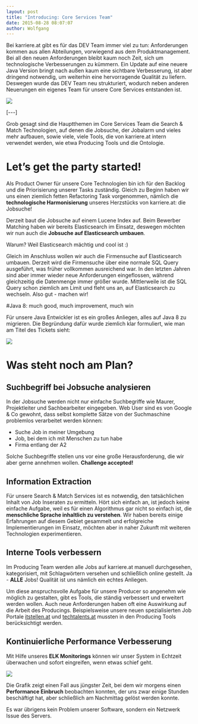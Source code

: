 ```yaml
---
layout: post
title: "Introducing: Core Services Team"
date: 2015-08-28 08:07:07
author: Wolfgang
---
```

Bei karriere.at gibt es für das DEV Team immer viel zu tun: Anforderungen kommen aus allen Abteilungen, vorwiegend aus dem Produktmanagement. Bei all den neuen Anforderungen bleibt kaum noch Zeit, sich um technologische Verbesserungen zu kümmern. Ein Update auf eine neuere Java Version bringt nach außen kaum eine sichtbare Verbesserung, ist aber dringend notwendig, um weiterhin eine hervorragende Qualität zu liefern. Deswegen wurde das DEV Team neu strukturiert, wodurch neben anderen Neuerungen ein eigenes Team für unsere Core Services entstanden ist.

![](//kcdn.at/dev-blog/images/introducing-core-services-team/dev_team.png)

[---]

Grob gesagt sind die Hauptthemen im Core Services Team die Search & Match Technologien, auf denen die Jobsuche, der Jobalarm und vieles mehr aufbauen, sowie viele, viele Tools, die von karriere.at intern verwendet werden, wie etwa Producing Tools und die Ontologie.

# Let’s get the party started!

Als Product Owner für unsere Core Technologien bin ich für den Backlog und die Priorisierung unserer Tasks zuständig. Gleich zu Beginn haben wir uns einen ziemlich fetten Refactoring Task vorgenommen, nämlich die **technologische Harmonisierung** unseres Herzstücks von karriere.at: die Jobsuche!

Derzeit baut die Jobsuche auf einem Lucene Index auf. Beim Bewerber Matching haben wir bereits Elasticsearch im Einsatz, deswegen möchten wir nun auch die **Jobsuche auf Elasticsearch umbauen**.

Warum? Weil Elasticsearch mächtig und cool ist :)

Gleich im Anschluss wollen wir auch die Firmensuche auf Elasticsearch umbauen. Derzeit wird die Firmensuche über eine normale SQL Query ausgeführt, was früher vollkommen ausreichend war. In den letzten Jahren sind aber immer wieder neue Anforderungen eingeflossen, während gleichzeitig die Datenmenge immer größer wurde. Mittlerweile ist die SQL Query schon ziemlich am Limit und fleht uns an, auf Elasticsearch zu wechseln. Also gut - machen wir!

#Java 8: much good, much improvement, much win

Für unsere Java Entwickler ist es ein großes Anliegen, alles auf Java 8 zu migrieren. Die Begründung dafür wurde ziemlich klar formuliert, wie man am Titel des Tickets sieht:

![](//kcdn.at/dev-blog/images/introducing-core-services-team/java8.png)

# Was steht noch am Plan?

## Suchbegriff bei Jobsuche analysieren
In der Jobsuche werden nicht nur einfache Suchbegriffe wie Maurer, Projektleiter und Sachbearbeiter eingegeben. Web User sind es von Google & Co gewohnt, dass selbst komplette Sätze von der Suchmaschine problemlos verarbeitet werden können:

* Suche Job in meiner Umgebung
* Job, bei dem ich mit Menschen zu tun habe
* Firma entlang der A2

Solche Suchbegriffe stellen uns vor eine große Herausforderung, die wir aber gerne annehmen wollen. **Challenge accepted!**

## Information Extraction
Für unsere Search & Match Services ist es notwendig, den tatsächlichen Inhalt von Job Inseraten zu ermitteln. Hört sich einfach an, ist jedoch keine einfache Aufgabe, weil es für einen Algorithmus gar nicht so einfach ist, die **menschliche Sprache inhaltlich zu verstehen**. Wir haben bereits einige Erfahrungen auf diesem Gebiet gesammelt und erfolgreiche Implementierungen im Einsatz, möchten aber in naher Zukunft mit weiteren Technologien experimentieren.

## Interne Tools verbessern
Im Producing Team werden alle Jobs auf karriere.at manuell durchgesehen, kategorisiert, mit Schlagwörtern versehen und schließlich online gestellt. Ja - **ALLE** Jobs! Qualität ist uns nämlich ein echtes Anliegen.

Um diese anspruchsvolle Aufgabe für unsere Producer so angenehm wie möglich zu gestalten, gibt es Tools, die ständig verbessert und erweitert werden wollen. Auch neue Anforderungen haben oft eine Auswirkung auf die Arbeit des Producings. Beispielsweise unsere neuen spezialisierten Job Portale [itstellen.at](http://itstellen.at) und [techtalents.at](http://techtalents.at) mussten in den Producing Tools berücksichtigt werden.

## Kontinuierliche Performance Verbesserung
Mit Hilfe unseres **ELK Monitorings** können wir unser System in Echtzeit überwachen und sofort eingreifen, wenn etwas schief geht.

![](//kcdn.at/dev-blog/images/introducing-core-services-team/kibana_performance.png)

Die Grafik zeigt einen Fall aus jüngster Zeit, bei dem wir morgens einen **Performance Einbruch** beobachten konnten, der uns zwar einige Stunden beschäftigt hat, aber schließlich am Nachmittag gelöst werden konnte.

Es war übrigens kein Problem unserer Software, sondern ein Netzwerk Issue des Servers.